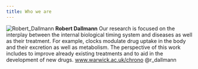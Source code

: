 ```yaml
---
title: Who we are
---
```


![Robert_Dallmann](/BioClocksUK.github.io/images/Robert_Dallmann.jpeg)
**Robert Dallmann**
Our research is focused on the interplay between the internal biological timing system and diseases as well as their treatment. For example, clocks modulate drug uptake in the body and their excretion as well as metabolism. The perspective of this work includes to improve already existing treatments and to aid in the development of new drugs.
www.warwick.ac.uk/chrono
@r_dallmann
